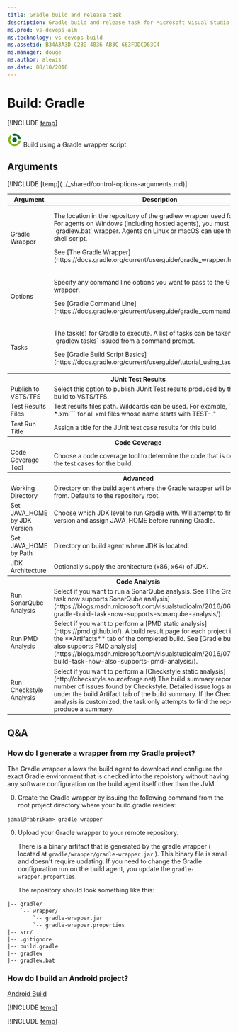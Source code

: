```yaml
---
title: Gradle build and release task
description: Gradle build and release task for Microsoft Visual Studio Team Services (VSTS) and Microsoft Team Foundation Server (TFS)
ms.prod: vs-devops-alm
ms.technology: vs-devops-build
ms.assetid: B34A3A3D-C239-4036-AB3C-663FDDCD63C4
ms.manager: douge
ms.author: alewis
ms.date: 08/10/2016
---
```


# Build: Gradle 
 
[!INCLUDE [temp](../../_shared/version-tfs-2015-rtm.md)]

![](_img/gradle.png) Build using a Gradle wrapper script


## Arguments

<table>
<thead>
<tr>
<th>Argument</th>
<th>Description</th>
</tr>
</thead>
<tr>
<td>Gradle Wrapper</td>
<td><p>The location in the repository of the gradlew wrapper used for the build. For agents on Windows (including hosted agents), you must use the `gradlew.bat` wrapper. Agents on Linux or macOS can use the `gradlew` shell script.</p>
<p>See [The Gradle Wrapper](https://docs.gradle.org/current/userguide/gradle_wrapper.html).</p></td>
</tr>
<tr>
<td>Options</td>
<td><p>Specify any command line options you want to pass to the Gradle wrapper.</p>
<p>See [Gradle Command Line](https://docs.gradle.org/current/userguide/gradle_command_line.html).</p></td>
</tr>
<tr>
<td>Tasks</td>
<td><p>The task(s) for Gradle to execute. A list of tasks can be taken from `gradlew tasks` issued from a command prompt. </p>
<p>See [Gradle Build Script Basics](https://docs.gradle.org/current/userguide/tutorial_using_tasks.html).</p></td>
</tr>
<tr>
<th style="text-align: center" colspan="2">JUnit Test Results</th>
</tr>
<tr>
<td>Publish to VSTS/TFS </td>
<td>Select this option to publish JUnit Test results produced by the Gradle build to VSTS/TFS.</td>
</tr>
<tr>
<td>Test Results Files</td>
<td>Test results files path.  Wildcards can be used.  For example, ```**/TEST-*.xml``` for all xml files whose name starts with TEST-."</td>
</tr>
<tr>
<td>Test Run Title</td>
<td>Assign a title for the JUnit test case results for this build.</td>
</tr>
<tr>
<th style="text-align: center" colspan="2">Code Coverage</th>
</tr>
<tr>
<td>Code Coverage Tool</td>
<td>Choose a code coverage tool to determine the code that is covered by the test cases for the build.</td>
</tr>
<tr>
<th style="text-align: center" colspan="2">Advanced</th>
</tr>
<tr>
<td>Working Directory</td>
<td>Directory on the build agent where the Gradle wrapper will be invoked from. Defaults to the repository root.</td>
</tr>
<tr>
<td>Set JAVA_HOME by JDK Version</td>
<td>Choose which JDK level to run Gradle with. Will attempt to find JDK version and assign JAVA_HOME before running Gradle.</td>
</tr>
<tr>
<td>Set JAVA_HOME by Path</td>
<td>Directory on build agent where JDK is located.</td>
</tr>
<tr>
<td>JDK Architecture</td>
<td>Optionally supply the architecture (x86, x64) of JDK.</td>
</tr>
<th style="text-align: center" colspan="2">Code Analysis</th>
</tr>
<tr>
<td>Run SonarQube Analysis</td>
<td>Select if you want to run a SonarQube analysis.
See [The Gradle build task now supports SonarQube analysis](https://blogs.msdn.microsoft.com/visualstudioalm/2016/06/15/the-gradle-build-task-now-supports-sonarqube-analysis/).
</td>
</tr>
<tr>
<td>Run PMD Analysis</td>
<td>Select if you want to perform a [PMD static analysis](https://pmd.github.io/).
A build result page for each project is shown on the **Artifacts** tab of the completed build.
See [Gradle build task now also supports PMD analysis](https://blogs.msdn.microsoft.com/visualstudioalm/2016/07/29/gradle-build-task-now-also-supports-pmd-analysis/).
</td>
</tr>
<tr>
<td>Run Checkstyle Analysis</td>
<td>Select if you want to perform a [Checkstyle static analysis](http://checkstyle.sourceforge.net)
The build summary reports the number of issues found by Checkstyle. Detailed issue logs are available under the build Artifact tab of the build summary.
If the Checkstyle analysis is customized, the task only attempts to find the reports and produce a summary.
</td>
</tr>
[!INCLUDE [temp](../_shared/control-options-arguments.md)]
</table>

## Q&A
<!-- BEGINSECTION class="md-qanda" -->

### How do I generate a wrapper from my Gradle project?

The Gradle wrapper allows the build agent to download and configure the exact Gradle environment that is 
   checked into the repoistory without having any software configuration on the build agent itself other than the 
   JVM.

0. Create the Gradle wrapper by issuing the following command from the root project directory where your 
build.gradle resides:

  `jamal@fabrikam> gradle wrapper`

0. Upload your Gradle wrapper to your remote repository.
   
   There is a binary artifact that is generated by the gradle wrapper ( located at `gradle/wrapper/gradle-wrapper.jar` ).
   This binary file is small and doesn't require updating. If you need to change the Gradle 
   configuration run on the build agent, you update the `gradle-wrapper.properties`. 
   
   The repository should look something like this:
   
```
|-- gradle/
    `-- wrapper/
        `-- gradle-wrapper.jar
        `-- gradle-wrapper.properties
|-- src/
|-- .gitignore
|-- build.gradle
|-- gradlew
|-- gradlew.bat
```
### How do I build an Android project?

[Android Build](android-build.md)

[!INCLUDE [temp](../../_shared/qa-agents.md)]

[!INCLUDE [temp](../../_shared/qa-versions.md)]

<!-- ENDSECTION -->
